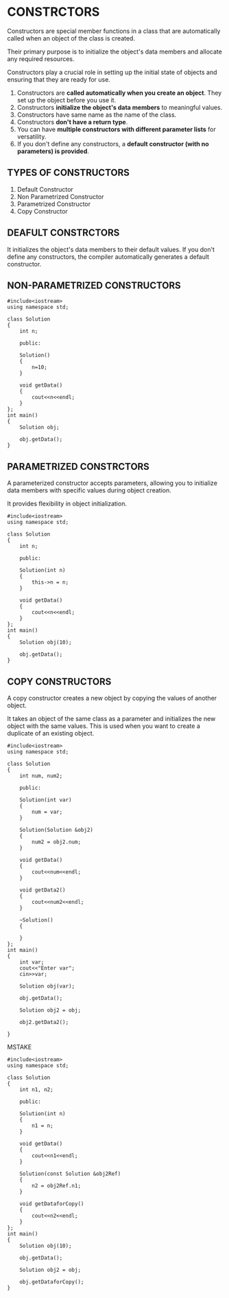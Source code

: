 # CONSTRCTORS
Constructors are special member functions in a class that are automatically called when an object of the class is created. 

Their primary purpose is to initialize the object's data members and allocate any required resources. 

Constructors play a crucial role in setting up the initial state of objects and ensuring that they are ready for use.

1. Constructors are **called automatically when you create an object**. They set up the object before you use it.
2. Constructors **initialize the object's data members** to meaningful values.
3. Constructors have same name as the name of the class.
4. Constructors **don't have a return type**.
5. You can have **multiple constructors with different parameter lists** for versatility.
6. If you don't define any constructors, a **default constructor (with no parameters) is provided**.

## TYPES OF CONSTRUCTORS
1. Default Constructor
2. Non Parametrized Constructor
3. Parametrized Constructor
4. Copy Constructor

## DEAFULT CONSTRCTORS
It initializes the object's data members to their default values. If you don't define any constructors, the compiler automatically generates a default constructor.

## NON-PARAMETRIZED CONSTRUCTORS

```
#include<iostream>
using namespace std;

class Solution
{
    int n;
    
    public:
    
    Solution()
    {
        n=10;
    }
    
    void getData()
    {
        cout<<n<<endl;
    }
};
int main()
{
    Solution obj;
    
    obj.getData();
}
```

## PARAMETRIZED CONSTRCTORS
A parameterized constructor accepts parameters, allowing you to initialize data members with specific values during object creation. 

It provides flexibility in object initialization.

```
#include<iostream>
using namespace std;

class Solution
{
    int n;
    
    public:
    
    Solution(int n)
    {
        this->n = n;
    }
    
    void getData()
    {
        cout<<n<<endl;
    }
};
int main()
{
    Solution obj(10);
    
    obj.getData();
}
```

## COPY CONSTRUCTORS
A copy constructor creates a new object by copying the values of another object. 

It takes an object of the same class as a parameter and initializes the new object with the same values. This is used when you want to create a duplicate of an existing object.

```
#include<iostream>
using namespace std;

class Solution
{
    int num, num2;
    
    public:
    
    Solution(int var)
    {
        num = var;
    }
    
    Solution(Solution &obj2)
    {
        num2 = obj2.num;
    }
    
    void getData()
    {
        cout<<num<<endl;
    }
    
    void getData2()
    {
        cout<<num2<<endl;
    }
    
    ~Solution()
    {
        
    }
};
int main()
{
    int var;
    cout<<"Enter var";
    cin>>var;
    
    Solution obj(var);
    
    obj.getData();
    
    Solution obj2 = obj;
    
    obj2.getData2();
    
}
```

MSTAKE
```
#include<iostream>
using namespace std;

class Solution
{
    int n1, n2;
    
    public:
    
    Solution(int n)
    {
        n1 = n;
    }
    
    void getData()
    {
        cout<<n1<<endl;
    }
    
    Solution(const Solution &obj2Ref)
    {
        n2 = obj2Ref.n1;
    }
    
    void getDataforCopy()
    {
        cout<<n2<<endl;
    }
};
int main()
{
    Solution obj(10);
    
    obj.getData();
    
    Solution obj2 = obj;
    
    obj.getDataforCopy();
}
```
